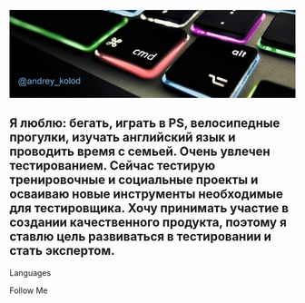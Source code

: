 ![Header](https://github.com/andreykolod/andreykolod/blob/main/assets/%D0%91%D0%B5%D0%B7%D1%8B%D0%BC%D1%8F%D0%BD%D0%BD%D1%8B%D0%B9%20(1).png)

##   Я люблю: бегать, играть в PS, велосипедные прогулки, изучать английский язык и проводить время с семьей. Очень увлечен тестированием. Сейчас тестирую тренировочные и социальные проекты и осваиваю новые инструменты необходимые для тестировщика. Хочу принимать участие в создании качественного продукта, поэтому я ставлю цель развиваться в тестировании и стать экспертом.

Languages

Follow Me